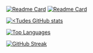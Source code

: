 [![Readme Card](https://github-readme-stats.vercel.app/api/pin/?username=tudes00&repo=aomp&theme=dracula)](https://github.com/tudes00/aomp)    [![Readme Card](https://github-readme-stats.vercel.app/api/pin/?username=tudes00&repo=discord-bot&theme=dracula&show_owner=true)](https://github.com/tudes00/discord-bot)

[![<Tudes GitHub stats](https://github-readme-stats.vercel.app/api?username=tudes00&show_icons=true&theme=dracula&show=reviews,prs_merged,prs_merged_percentage)](https://github.com/tudes00)

[![Top Languages](https://github-readme-stats.vercel.app/api/top-langs/?username=tudes00&theme=dracula&hide=gherkin,batchfile&layout=compact)]()

[![GitHub Streak](https://streak-stats.demolab.com?user=tudes00&theme=dracula&locale=fr)](https://git.io/streak-stats)
